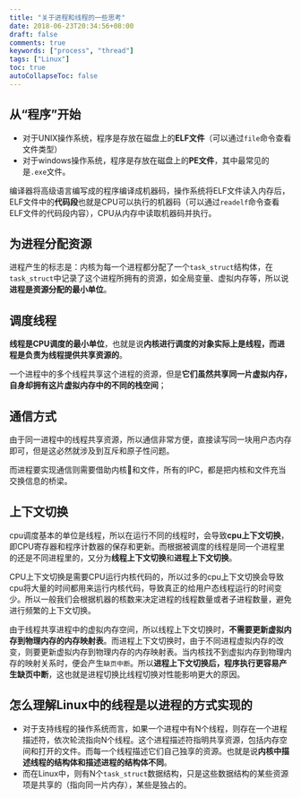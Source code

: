 ```yaml
---
title: "关于进程和线程的一些思考"
date: 2018-06-23T20:34:56+08:00
draft: false
comments: true
keywords: ["process", "thread"]
tags: ["Linux"]
toc: true
autoCollapseToc: false
---
```

## 从“程序”开始

* 对于UNIX操作系统，程序是存放在磁盘上的**ELF文件**（可以通过`file`命令查看文件类型）
* 对于windows操作系统，程序是存放在磁盘上的**PE文件**，其中最常见的是`.exe`文件。

编译器将高级语言编写成的程序编译成机器码，操作系统将ELF文件读入内存后，ELF文件中的**代码段**也就是CPU可以执行的机器码（可以通过`readelf`命令查看ELF文件的代码段内容），CPU从内存中读取机器码并执行。

## 为进程分配资源

进程产生的标志是：内核为每一个进程都分配了一个`task_struct`结构体，在`task_struct`中记录了这个进程所拥有的资源，如全局变量、虚拟内存等，所以说**进程是资源分配的最小单位**。

## 调度线程

**线程是CPU调度的最小单位**，也就是说**内核进行调度的对象实际上是线程，而进程是负责为线程提供共享资源的**。

一个进程中的多个线程共享这个进程的资源，但是**它们虽然共享同一片虚拟内存，自身却拥有这片虚拟内存中的不同的栈空间**；

## 通信方式

由于同一进程中的线程共享资源，所以通信非常方便，直接读写同一块用户态内存即可，但是这必然就涉及到互斥和原子性问题。

而进程要实现通信则需要借助内核和文件，所有的IPC，都是把内核和文件充当交换信息的桥梁。

## 上下文切换

cpu调度基本的单位是线程，所以在运行不同的线程时，会导致**cpu上下文切换**，即CPU寄存器和程序计数器的保存和更新。而根据被调度的线程是同一个进程里的还是不同进程里的，又分为**线程上下文切换**和**进程上下文切换**。

CPU上下文切换是需要CPU运行内核代码的，所以过多的cpu上下文切换会导致cpu将大量的时间都用来运行内核代码，导致真正的给用户态线程运行的时间变少。所以一般我们会根据机器的核数来决定进程的线程数量或者子进程数量，避免进行频繁的上下文切换。

由于线程共享进程中的虚拟内存空间，所以线程上下文切换时，**不需要更新虚拟内存到物理内存的内存映射表**。而进程上下文切换时，由于不同进程虚拟内存的改变，则要更新虚拟内存到物理内存的内存映射表。当内核找不到虚拟内存到物理内存的映射关系时，便会产生`缺页中断`。所以**进程上下文切换后，程序执行更容易产生缺页中断**，这也就是进程切换比线程切换对性能影响更大的原因。

## 怎么理解Linux中的线程是以进程的方式实现的

* 对于支持线程的操作系统而言，如果一个进程中有N个线程，则存在一个进程描述符，依次轮流指向N个线程。这个进程描述符指明共享资源，包括内存空间和打开的文件。而每一个线程描述它们自己独享的资源。也就是说**内核中描述线程的结构体和描述进程的结构体不同**。
* 而在Linux中，则有N个`task_struct`数据结构，只是这些数据结构的某些资源项是共享的（指向同一片内存），某些是独占的。
